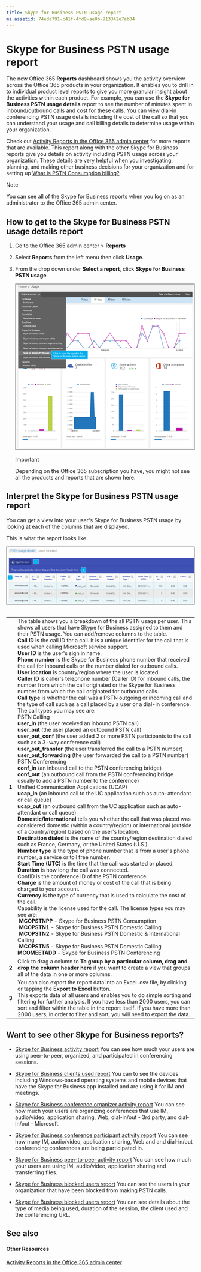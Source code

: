 ```yaml
---
title: Skype for Business PSTN usage report
ms.assetid: 74eda791-c41f-4fd9-ae0b-913342e7ab04
---
```



# Skype for Business PSTN usage report

The new Office 365 **Reports** dashboard shows you the activity overview across the Office 365 products in your organization. It enables you to drill in to individual product level reports to give you more granular insight about the activities within each product. For example, you can use the **Skype for Business PSTN usage details** report to see the number of minutes spent in inbound/outbound calls and cost for these calls. You can view dial-in conferencing PSTN usage details including the cost of the call so that you can understand your usage and call billing details to determine usage within your organization.
  
    
    

Check out  [Activity Reports in the Office 365 admin center](http://technet.microsoft.com/library/0d6dfb17-8582-4172-a9a9-aed798150263%28Office.14%29.aspx) for more reports that are available.
This report along with the other Skype for Business reports give you details on activity including PSTN usage across your organization. These details are very helpful when you investigating, planning, and making other business decisions for your organization and for setting up  [What is PSTN Consumption billing?](what-is-pstn-consumption-billing.md).
  
    
    


> [!NOTE]
> You can see all of the Skype for Business reports when you log on as an administrator to the Office 365 admin center. 
  
    
    


## How to get to the Skype for Business PSTN usage details report


1. Go to the Office 365 admin center > **Reports**
    
  
2. Select **Reports** from the left menu then click **Usage**.
    
  
3. From the drop down under **Select a report**, click **Skype for Business PSTN usage**.
    
     ![PSTN usage report widget.](images/dba8bd93-6004-40da-b880-ca49f663f2b4.png)
  

    
    > [!IMPORTANT]
      > Depending on the Office 365 subscription you have, you might not see all the products and reports that are shown here. 

## Interpret the Skype for Business PSTN usage report

You can get a view into your user's Skype for Business PSTN usage by looking at each of the columns that are displayed.
  
    
    
This is what the report looks like.
  
    
    

  
    
    
![Skype for Business PSTN usage report.](images/d3fee22a-a163-45c5-921a-45191288e0c8.png)
  
    
    

  
    
    

  
    
    

## 


  
    
    

|||
|:-----|:-----|
|**1** <br/> | The table shows you a breakdown of the all PSTN usage per user. This shows all users that have Skype for Business assigned to them and their PSTN usage. You can add/remove columns to the table. <br/> **Call ID** is the call ID for a call. It is a unique identifier for the call that is used when calling Microsoft service support. <br/> **User ID** is the user's sign in name. <br/> **Phone number** is the Skype for Business phone number that received the call for inbound calls or the number dialed for outbound calls. <br/> **User location** is country/region where the user is located. <br/> **Caller ID** is caller's telephone number (Caller ID) for inbound calls, the number from which the call originated or the Skype for Business number from which the call originated for outbound calls. <br/> **Call type** is whether the call was a PSTN outgoing or incoming call and the type of call such as a call placed by a user or a dial-in conference. The call types you may see are: <br/>  PSTN Calling <br/> **user_in** (the user received an inbound PSTN call) <br/> **﻿user_out** (the user placed an outbound PSTN call) <br/> **﻿user_out_conf** (the user added 2 or more PSTN participants to the call such as a 3-way conference call) <br/> **﻿user_out_transfer** (the user transferred the call to a PSTN number) <br/> **user_out_forwarding** (the user forwarded the call to a PSTN number) <br/>  PSTN Conferencing <br/> **﻿conf_in** (an inbound call to the PSTN conferencing bridge) <br/> **﻿conf_out** (an outbound call from the PSTN conferencing bridge usually to add a PSTN number to the conference) <br/>  ﻿Unified Communication Applications (UCAP) <br/> **﻿ucap_in** (an inbound call to the UC application such as auto-attendant or call queue) <br/> **﻿ucap_out** (an outbound call ﻿from the UC application such as auto-attendant or call queue) <br/> **Domestic/International** tells you whether the call that was placed was considered domestic (within a country/region) or international (outside of a country/region) based on the user's location. <br/> **Destination dialed** is the name of the country/region destination dialed such as France, Germany, or the United States (U.S.). <br/> **Number type** is the type of phone number that is from a user's phone number, a service or toll free number. <br/> **Start Time (UTC)** is the time that the call was started or placed. <br/> **Duration** is how long the call was connected. <br/>  ConfID is the conference ID of the PSTN conference. <br/> **Charge** is the amount of money or cost of the call that is being charged to your account. <br/> **Currency** is the type of currency that is used to calculate the cost of the call. <br/>  Capability is the license used for the call. The license types you may see are: <br/>  ﻿ **MCOPSTNPP** - Skype for Business PSTN Consumption <br/>  ﻿ **MCOPSTN1** - Skype for Business PSTN Domestic Calling <br/>  ﻿ **MCOPSTN2** - Skype for Business PSTN Domestic &amp; International Calling <br/>  ﻿ **MCOPSTN5** - Skype for Business PSTN Domestic Calling <br/> **MCOMEETADD** - Skype for Business PSTN Conferencing <br/> |
|**2** <br/> |Click to drag a column to **To group by a particular column, drag and drop the column header here** if you want to create a view that groups all of the data in one or more columns. <br/> |
|**3** <br/> |You can also export the report data into an Excel .csv file, by clicking or tapping the **Export to Excel** button. <br/> This exports data of all users and enables you to do simple sorting and filtering for further analysis. If you have less than 2000 users, you can sort and filter within the table in the report itself. If you have more than 2000 users, in order to filter and sort, you will need to export the data.  <br/> |
   

## Want to see other Skype for Business reports?


-  [Skype for Business activity report](skype-for-business-activity-report.md) You can see how much your users are using peer-to-peer, organized, and participated in conferencing sessions.
    
  
-  [Skype for Business clients used report](skype-for-business-clients-used-report.md) You can to see the devices including Windows-based operating systems and mobile devices that have the Skype for Business app installed and are using it for IM and meetings.
    
  
-  [Skype for Business conference organizer activity report](skype-for-business-conference-organizer-activity-report.md) You can see how much your users are organizing conferences that use IM, audio/video, application sharing, Web, dial-in/out - 3rd party, and dial-in/out - Microsoft.
    
  
-  [Skype for Business conference participant activity report](skype-for-business-conference-participant-activity-report.md) You can see how many IM, audio/video, application sharing, Web and and dial-in/out conferencing conferences are being participated in.
    
  
-  [Skype for Business peer-to-peer activity report](skype-for-business-peer-to-peer-activity-report.md) You can see how much your users are using IM, audio/video, application sharing and transferring files.
    
  
-  [Skype for Business blocked users report](skype-for-business-blocked-users-report.md) You can see the users in your organization that have been blocked from making PSTN calls.
    
  
-  [Skype for Business blocked users report](skype-for-business-blocked-users-report.md) You can see details about the type of media being used, duration of the session, the client used and the conferencing URL.
    
  

## See also


#### Other Resources


  
    
    
 [Activity Reports in the Office 365 admin center](http://technet.microsoft.com/library/0d6dfb17-8582-4172-a9a9-aed798150263%28Office.14%29.aspx)
